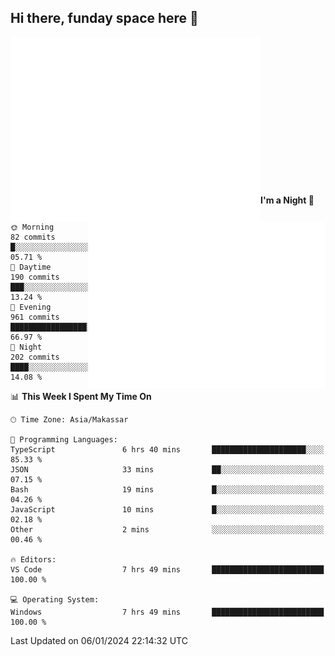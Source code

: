 ## Hi there, funday space here 🚀

<img align="left" width="400" alt="🌞" src="https://raw.githubusercontent.com/fhasnur/fhasnur/master/general.svg?token=ATQS65TR7ETTG5RLJUDIDBLBN34HE">
<img align="right" width="380" alt="🌞" src="https://raw.githubusercontent.com/fhasnur/fhasnur/master/statistics.svg?token=ATQS65TR7ETTG5RLJUDIDBLBN34HE">

<br><br><br><br><br><br><br><br><br><br><br><br><br><br>

<!--START_SECTION:waka-->
**I'm a Night 🦉** 

```text
🌞 Morning                82 commits          █░░░░░░░░░░░░░░░░░░░░░░░░   05.71 % 
🌆 Daytime                190 commits         ███░░░░░░░░░░░░░░░░░░░░░░   13.24 % 
🌃 Evening                961 commits         █████████████████░░░░░░░░   66.97 % 
🌙 Night                  202 commits         ████░░░░░░░░░░░░░░░░░░░░░   14.08 % 
```


📊 **This Week I Spent My Time On** 

```text
🕑︎ Time Zone: Asia/Makassar

💬 Programming Languages: 
TypeScript               6 hrs 40 mins       █████████████████████░░░░   85.33 % 
JSON                     33 mins             ██░░░░░░░░░░░░░░░░░░░░░░░   07.15 % 
Bash                     19 mins             █░░░░░░░░░░░░░░░░░░░░░░░░   04.26 % 
JavaScript               10 mins             █░░░░░░░░░░░░░░░░░░░░░░░░   02.18 % 
Other                    2 mins              ░░░░░░░░░░░░░░░░░░░░░░░░░   00.46 % 

🔥 Editors: 
VS Code                  7 hrs 49 mins       █████████████████████████   100.00 % 

💻 Operating System: 
Windows                  7 hrs 49 mins       █████████████████████████   100.00 % 
```


 Last Updated on 06/01/2024 22:14:32 UTC
<!--END_SECTION:waka-->
